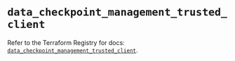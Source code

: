 # `data_checkpoint_management_trusted_client`

Refer to the Terraform Registry for docs: [`data_checkpoint_management_trusted_client`](https://registry.terraform.io/providers/checkpointsw/checkpoint/2.11.0/docs/data-sources/management_trusted_client).
